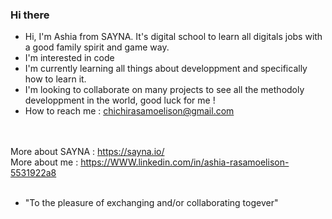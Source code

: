 ### Hi there

- Hi, I'm Ashia from SAYNA. It's digital school to learn all digitals jobs with a good family spirit and game way.
- I'm interested in code 
- I'm currently learning all things about developpment and specifically how to learn it.
- I'm looking to collaborate on many projects to see all the methodoly developpment in the world, good luck for me !
- How to reach me : chichirasamoelison@gmail.com

<br><br>
More about SAYNA : https://sayna.io/<br>
More about me : https://WWW.linkedin.com/in/ashia-rasamoelison-5531922a8
<br><br>

- "To the pleasure of exchanging and/or collaborating togever"

